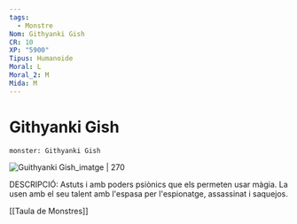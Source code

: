 ```yaml
---
tags:
  - Monstre
Nom: Githyanki Gish
CR: 10
XP: "5900"
Tipus: Humanoide
Moral: L
Moral_2: M
Mida: M
---
```

# Githyanki Gish

```statblock
monster: Githyanki Gish
```

![Guithyanki Gish_imatge | 270](https://www.aidedd.org/dnd/images/githyanki-gish.jpg)

DESCRIPCIÓ: 
Astuts i amb poders psiònics que els permeten usar màgia. La usen amb el seu talent amb l'espasa per l'espionatge, assassinat i saquejos.

[[Taula de Monstres]]